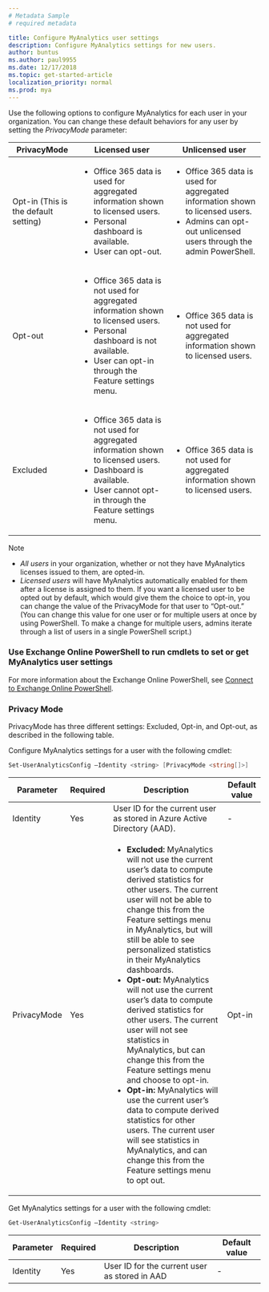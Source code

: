 ```yaml
---
# Metadata Sample
# required metadata

title: Configure MyAnalytics user settings
description: Configure MyAnalytics settings for new users. 
author: buntus
ms.author: paul9955
ms.date: 12/17/2018
ms.topic: get-started-article
localization_priority: normal 
ms.prod: mya
---
```


Use the following options to configure MyAnalytics for each user in your organization. You can change these default behaviors for any user by setting the *PrivacyMode* parameter:

PrivacyMode   | Licensed user  | Unlicensed user
------------- | -------------  | ---------------
Opt-in (This is the default setting)        | <ul><li>Office 365 data is used for aggregated information shown to licensed users.</li><li>Personal dashboard is available.</li><li>User can opt-out.</li></ul>  | <ul><li>Office 365 data is used for aggregated information shown to licensed users.</li><li>Admins can opt-out unlicensed users through the admin PowerShell. <!--Unlicensed users can opt-out through the Feature settings menu. THIS MIGHT BE POSSIBLE THROUGH DELVE. PENDING WORD FROM PATB/MATHEW/PETER BERGEN ABOUT WHETHER THIS IS POSSIBLE IN THE DELVE FEATURE SETTINGS PAGE --></li></ul>  
Opt-out    | <ul><li>Office 365 data is not used for aggregated information shown to licensed users.</li><li> Personal dashboard is not available.</li><li>User can opt-in through the Feature settings menu.</li></ul>   |  <ul><li> Office 365 data is not used for aggregated information shown to licensed users.</li></ul>
Excluded   |<ul><li> Office 365 data is not used for aggregated information shown to licensed users.</li><li>Dashboard is available.</li><li>User cannot opt-in through the Feature settings menu.</li></ul>  |<ul><li> Office 365 data is not used for aggregated information shown to licensed users.</li></ul>

> [!Note]  
> * _All users_ in your organization, whether or not they have MyAnalytics licenses issued to them, are opted-in.
> * _Licensed users_ will have MyAnalytics automatically enabled for them after a license is assigned to them. If you want a licensed user to be opted out by default, which would give them the choice to opt-in, you can change the value of the PrivacyMode for that user to “Opt-out.” (You can change this value for one user or for multiple users at once by using PowerShell. To make a change for multiple users, admins iterate through a list of users in a single PowerShell script.) 

### Use Exchange Online PowerShell to run cmdlets to set or get MyAnalytics user settings

For more information about the Exchange Online PowerShell, see [Connect to Exchange Online PowerShell](https://technet.microsoft.com/library/jj984289(v=exchg.160).aspx).

### Privacy Mode

PrivacyMode has three different settings: Excluded, Opt-in, and Opt-out, as described in the following table. 

Configure MyAnalytics settings for a user with the following cmdlet:

```powershell
Set-UserAnalyticsConfig –Identity <string> [PrivacyMode <string[]>]
```

Parameter   |   Required   |   Description   | Default value
----------  |  ----------  |  -------------- | -------------
Identity   |   Yes   | User ID for the current user as stored in Azure Active Directory (AAD).   |   -
PrivacyMode   |   Yes   | <ul><li>__Excluded:__ MyAnalytics will not use the current user’s data to compute derived statistics for other users. The current user will not be able to change this from the Feature settings menu in MyAnalytics, but will still be able to see personalized statistics in their MyAnalytics dashboards.</li><li>__Opt-out:__ MyAnalytics will not use the current user’s data to compute derived statistics for other users. The current user will not see statistics in MyAnalytics, but can change this from the Feature settings menu and choose to opt-in.</li><li>__Opt-in:__ MyAnalytics will use the current user’s data to compute derived statistics for other users. The current user will see statistics in MyAnalytics, and can change this from the Feature settings menu to opt out.</li></ul>|  Opt-in

Get MyAnalytics settings for a user with the following cmdlet:

```powershell
Get-UserAnalyticsConfig –Identity <string>
```

Parameter   |   Required   |    Description    |   Default value
----------- | ------------ |  ---------------  | ---------------
Identity    |  Yes         |    User ID for the current user as stored in AAD  | -
